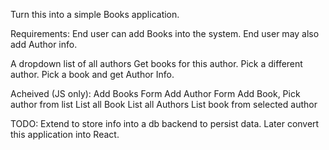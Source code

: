 Turn this into a simple Books application.

Requirements:
End user can add Books into the system.
End user may also add Author info.

A dropdown list of all authors
Get books for this author.
Pick a different author.
Pick a book and get Author Info.

Acheived (JS only):
Add Books Form
Add Author Form
Add Book, Pick author from list
List all Book
List all Authors
List book from selected author


TODO:
Extend to store info into a db backend to persist data.
Later convert this application into React.
